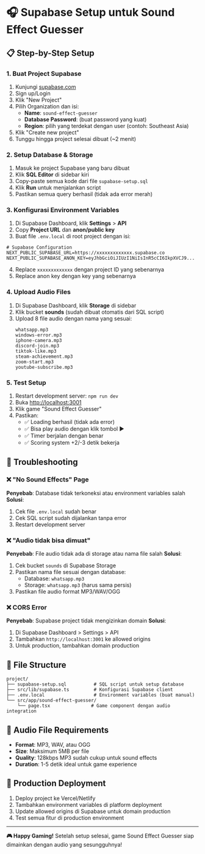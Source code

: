 # 🎧 Supabase Setup untuk Sound Effect Guesser

## 📋 Step-by-Step Setup

### 1. **Buat Project Supabase**
1. Kunjungi [supabase.com](https://supabase.com)
2. Sign up/Login
3. Klik "New Project"
4. Pilih Organization dan isi:
   - **Name**: `sound-effect-guesser`
   - **Database Password**: (buat password yang kuat)
   - **Region**: pilih yang terdekat dengan user (contoh: Southeast Asia)
5. Klik "Create new project"
6. Tunggu hingga project selesai dibuat (~2 menit)

### 2. **Setup Database & Storage**
1. Masuk ke project Supabase yang baru dibuat
2. Klik **SQL Editor** di sidebar kiri
3. Copy-paste semua kode dari file `supabase-setup.sql`
4. Klik **Run** untuk menjalankan script
5. Pastikan semua query berhasil (tidak ada error merah)

### 3. **Konfigurasi Environment Variables**
1. Di Supabase Dashboard, klik **Settings** > **API**
2. Copy **Project URL** dan **anon/public key**
3. Buat file `.env.local` di root project dengan isi:

```env
# Supabase Configuration
NEXT_PUBLIC_SUPABASE_URL=https://xxxxxxxxxxxxx.supabase.co
NEXT_PUBLIC_SUPABASE_ANON_KEY=eyJhbGciOiJIUzI1NiIsInR5cCI6IkpXVCJ9...
```

4. Replace `xxxxxxxxxxxxx` dengan project ID yang sebenarnya
5. Replace anon key dengan key yang sebenarnya

### 4. **Upload Audio Files**
1. Di Supabase Dashboard, klik **Storage** di sidebar
2. Klik bucket **sounds** (sudah dibuat otomatis dari SQL script)
3. Upload 8 file audio dengan nama yang sesuai:
   ```
   whatsapp.mp3
   windows-error.mp3
   iphone-camera.mp3
   discord-join.mp3
   tiktok-like.mp3
   steam-achievement.mp3
   zoom-start.mp3
   youtube-subscribe.mp3
   ```

### 5. **Test Setup**
1. Restart development server: `npm run dev`
2. Buka [http://localhost:3001](http://localhost:3001)
3. Klik game "Sound Effect Guesser"
4. Pastikan:
   - ✅ Loading berhasil (tidak ada error)
   - ✅ Bisa play audio dengan klik tombol ▶️
   - ✅ Timer berjalan dengan benar
   - ✅ Scoring system +2/-3 detik bekerja

## 🔧 Troubleshooting

### ❌ "No Sound Effects" Page
**Penyebab**: Database tidak terkoneksi atau environment variables salah
**Solusi**:
1. Cek file `.env.local` sudah benar
2. Cek SQL script sudah dijalankan tanpa error
3. Restart development server

### ❌ "Audio tidak bisa dimuat"
**Penyebab**: File audio tidak ada di storage atau nama file salah
**Solusi**:
1. Cek bucket `sounds` di Supabase Storage
2. Pastikan nama file sesuai dengan database:
   - Database: `whatsapp.mp3`
   - Storage: `whatsapp.mp3` (harus sama persis)
3. Pastikan file audio format MP3/WAV/OGG

### ❌ CORS Error
**Penyebab**: Supabase project tidak mengizinkan domain
**Solusi**:
1. Di Supabase Dashboard > Settings > API
2. Tambahkan `http://localhost:3001` ke allowed origins
3. Untuk production, tambahkan domain production

## 📁 File Structure
```
project/
├── supabase-setup.sql          # SQL script untuk setup database
├── src/lib/supabase.ts         # Konfigurasi Supabase client
├── .env.local                  # Environment variables (buat manual)
└── src/app/sound-effect-guesser/
    └── page.tsx               # Game component dengan audio integration
```

## 🎵 Audio File Requirements
- **Format**: MP3, WAV, atau OGG
- **Size**: Maksimum 5MB per file
- **Quality**: 128kbps MP3 sudah cukup untuk sound effects
- **Duration**: 1-5 detik ideal untuk game experience

## 🚀 Production Deployment
1. Deploy project ke Vercel/Netlify
2. Tambahkan environment variables di platform deployment
3. Update allowed origins di Supabase untuk domain production
4. Test semua fitur di production environment

---

**🎮 Happy Gaming!** Setelah setup selesai, game Sound Effect Guesser siap dimainkan dengan audio yang sesungguhnya! 